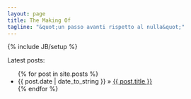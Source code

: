 ```yaml
---
layout: page
title: The Making Of
tagline: "&quot;un passo avanti rispetto al nulla&quot;"
---
```

{% include JB/setup %}

Latest posts:

<ul class="posts">
	{% for post in site.posts %}
		<li><span>{{ post.date | date_to_string }}</span> &raquo; <a href="{{ BASE_PATH }}{{ post.url }}">{{ post.title }}</a></li>
	{% endfor %}
</ul>
